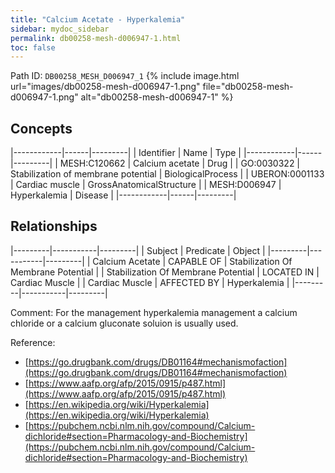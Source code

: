 ```yaml
---
title: "Calcium Acetate - Hyperkalemia"
sidebar: mydoc_sidebar
permalink: db00258-mesh-d006947-1.html
toc: false 
---
```



Path ID: `DB00258_MESH_D006947_1`
{% include image.html url="images/db00258-mesh-d006947-1.png" file="db00258-mesh-d006947-1.png" alt="db00258-mesh-d006947-1" %}

## Concepts

|------------|------|---------|
| Identifier | Name | Type    |
|------------|------|---------|
| MESH:C120662 | Calcium acetate | Drug |
| GO:0030322 | Stabilization of membrane potential | BiologicalProcess |
| UBERON:0001133 | Cardiac muscle | GrossAnatomicalStructure |
| MESH:D006947 | Hyperkalemia | Disease |
|------------|------|---------|

## Relationships

|---------|-----------|---------|
| Subject | Predicate | Object  |
|---------|-----------|---------|
| Calcium Acetate | CAPABLE OF | Stabilization Of Membrane Potential |
| Stabilization Of Membrane Potential | LOCATED IN | Cardiac Muscle |
| Cardiac Muscle | AFFECTED BY | Hyperkalemia |
|---------|-----------|---------|

Comment: For the management hyperkalemia management a calcium chloride or a calcium gluconate soluion is usually used.

Reference: 
  - [https://go.drugbank.com/drugs/DB01164#mechanismofaction](https://go.drugbank.com/drugs/DB01164#mechanismofaction)
  - [https://www.aafp.org/afp/2015/0915/p487.html](https://www.aafp.org/afp/2015/0915/p487.html)
  - [https://en.wikipedia.org/wiki/Hyperkalemia](https://en.wikipedia.org/wiki/Hyperkalemia)
  - [https://pubchem.ncbi.nlm.nih.gov/compound/Calcium-dichloride#section=Pharmacology-and-Biochemistry](https://pubchem.ncbi.nlm.nih.gov/compound/Calcium-dichloride#section=Pharmacology-and-Biochemistry)

